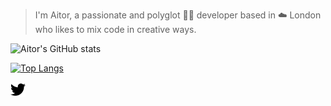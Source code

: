 <!-- <a -->
<!--   class="link" -->
<!--   href="https://github.com/aitorfernandez?tab=repositories"> -->
<!--   <p align="center"> -->
<!--     <img width="960" src="./hello.gif"> -->
<!--   </p> -->
<!-- </a> -->

> I'm Aitor, a passionate and polyglot 👨‍💻 developer based in ☁️  London who likes to mix code in creative ways.

![Aitor's GitHub stats](https://github-readme-stats.vercel.app/api?username=aitorfernandez&hide=contribs,prs&layout=compact)

[![Top Langs](https://github-readme-stats.vercel.app/api/top-langs/?username=aitorfernandez&langs_count=8&layout=compact)](https://github.com/aitorfernandez/github-readme-stats)

<p>
  <a
    class="link"
    href="https://twitter.com/aitorfernandez">
    <img height="24" src="./twitter.svg" />
  </a>
</p>
